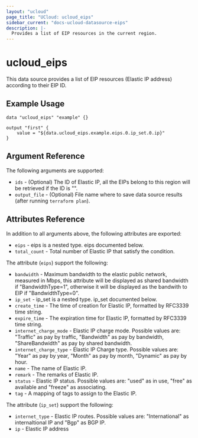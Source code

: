 ```yaml
---
layout: "ucloud"
page_title: "UCloud: ucloud_eips"
sidebar_current: "docs-ucloud-datasource-eips"
description: |-
  Provides a list of EIP resources in the current region.
---
```


# ucloud_eips

This data source provides a list of EIP resources (Elastic IP address) according to their EIP ID.

## Example Usage

```hcl
data "ucloud_eips" "example" {}

output "first" {
    value = "${data.ucloud_eips.example.eips.0.ip_set.0.ip}"
}
```

## Argument Reference

The following arguments are supported:

* `ids` - (Optional) The ID of Elastic IP, all the EIPs belong to this region will be retrieved if the ID is "".
* `output_file` - (Optional) File name where to save data source results (after running `terraform plan`).

## Attributes Reference

In addition to all arguments above, the following attributes are exported:

* `eips` - eips is a nested type. eips documented below.
* `total_count` - Total number of Elastic IP that satisfy the condition.

The attribute (`eips`) support the following:

* `bandwidth` - Maximum bandwidth to the elastic public network, measured in Mbps, this attribute will be displayed as shared bandwidth if "BandwidthType=1", otherwise it will be displayed as the bandwith to EIP if "BandwidthType=0".
* `ip_set` - ip_set is a nested type. ip_set documented below.
* `create_time` - The time of creation for Elastic IP, formatted by RFC3339 time string.
* `expire_time` - The expiration time for Elastic IP, formatted by RFC3339 time string.
* `internet_charge_mode` - Elastic IP charge mode. Possible values are: "Traffic" as pay by traffic, "Bandwidth" as pay by bandwidth, "ShareBandwidth" as pay by shared bandwidth.
* `internet_charge_type` - Elastic IP Charge type. Possible values are: "Year" as pay by year, "Month" as pay by month, "Dynamic" as pay by hour.
* `name` - The name of Elastic IP.
* `remark` - The remarks of Elastic IP.
* `status` - Elastic IP status. Possible values are: "used" as in use, "free" as available and "freeze" as associating.
* `tag` - A mapping of tags to assign to the Elastic IP.

The attribute (`ip_set`) support the following:

* `internet_type` - Elastic IP routes. Possible values are: "International" as internaltional IP and "Bgp" as BGP IP.
* `ip` - Elastic IP address